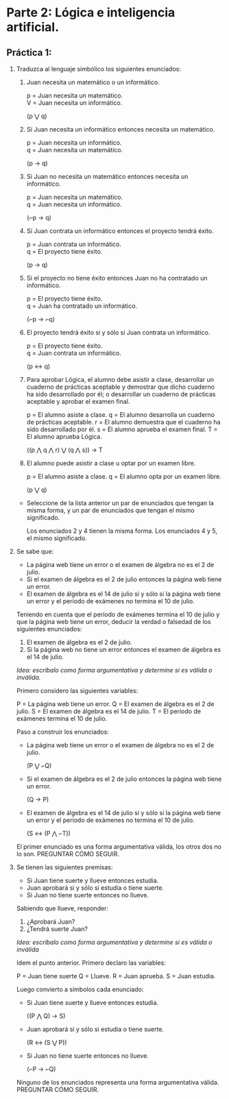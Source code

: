 # Parte 2: Lógica e inteligencia artificial.

## Práctica 1:

1. Traduzca al lenguaje simbólico los siguientes enunciados:

    1. Juan necesita un matemático o un informático.

        p = Juan necesita un matemático.  
        V = Juan necesita un informático.

        (p ⋁ q)

    2. Si Juan necesita un informático entonces necesita un matemático.

        p = Juan necesita un informático.  
        q = Juan necesita un matemático.

        (p → q)

    3. Si Juan no necesita un matemático entonces necesita un informático.

        p = Juan necesita un matemático.  
        q = Juan necesita un informático.

        (⌐p → q)

    4. Si Juan contrata un informático entonces el proyecto tendrá éxito.

        p = Juan contrata un informático.  
        q = El proyecto tiene éxito.

        (p → q)

    5. Si el proyecto no tiene éxito entonces Juan no ha contratado un informático.

        p = El proyecto tiene éxito.  
        q = Juan ha contratado un informático.

        (⌐p → ⌐q)

    6. El proyecto tendrá éxito si y sólo si Juan contrata un informático.

        p = El proyecto tiene éxito.  
        q = Juan contrata un informático.

        (p ↔ q)

    7. Para aprobar Lógica, el alumno debe asistir a clase, desarrollar un cuaderno de prácticas aceptable y demostrar que dicho cuaderno ha sido desarrollado por él; o desarrollar un cuaderno de prácticas aceptable y aprobar el examen final.

        p = El alumno asiste a clase.
        q = El alumno desarrolla un cuaderno de prácticas aceptable.
        r = El alumno demuestra que el cuaderno ha sido desarrollado por él.
        s = El alumno aprueba el examen final.
        T = El alumno aprueba Lógica.

        ((p ⋀ q ⋀ r) ⋁ (q ⋀ s)) → T

    8. El alumno puede asistir a clase u optar por un examen libre.

        p = El alumno asiste a clase.
        q = El alumno opta por un examen libre.

        (p ⋁ q)
    
    * Seleccione de la lista anterior un par de enunciados que tengan la misma forma, y un par de enunciados que tengan el mismo significado.

        Los enunciados 2 y 4 tienen la misma forma. Los enunciados 4 y 5, el mismo significado.

2. Se sabe que:

    * La página web tiene un error o el examen de álgebra no es el 2 de julio.
    * Si el examen de álgebra es el 2 de julio entonces la página web tiene un error.
    * El examen de álgebra es el 14 de julio si y sólo si la página web tiene un error y el período de exámenes no termina el 10 de julio.
    
    Teniendo en cuenta que el período de exámenes termina el 10 de julio y que la página web tiene un error, deducir la verdad o falsedad de los siguientes enunciados:
    
    1. El examen de álgebra es el 2 de julio.
    2. Si la página web no tiene un error entonces el examen de álgebra es el 14 de julio.
    
    _Idea: escríbalo como forma argumentativa y determine si es válida o inválida._

    Primero considero las siguientes variables:

    P = La página web tiene un error.
    Q = El examen de álgebra es el 2 de julio.
    S = El examen de álgebra es el 14 de julio.
    T = El período de exámenes termina el 10 de julio.

    Paso a construir los enunciados:

    * La página web tiene un error o el examen de álgebra no es el 2 de julio.

        (P ⋁ ⌐Q)

    * Si el examen de álgebra es el 2 de julio entonces la página web tiene un error.

        (Q → P)

    * El examen de álgebra es el 14 de julio si y sólo si la página web tiene un error y el período de exámenes no termina el 10 de julio.

        (S ↔ (P ⋀ ⌐T))

    El primer enunciado es una forma argumentativa válida, los otros dos no lo son. PREGUNTAR CÓMO SEGUIR.

3. Se tienen las siguientes premisas:
    * Si Juan tiene suerte y llueve entonces estudia.
    * Juan aprobará si y sólo si estudia o tiene suerte.
    * Si Juan no tiene suerte entonces no llueve.

    Sabiendo que llueve, responder:
    1. ¿Aprobará Juan?
    2. ¿Tendrá suerte Juan?

    _Idea: escríbalo como forma argumentativa y determine si es válida o inválida_

    Idem el punto anterior. Primero declaro las variables:

    P = Juan tiene suerte
    Q = Llueve.
    R = Juan aprueba.
    S = Juan estudia.

    Luego convierto a símbolos cada enunciado:

    * Si Juan tiene suerte y llueve entonces estudia.

        ((P ⋀ Q) → S)

    * Juan aprobará si y sólo si estudia o tiene suerte.

        (R ↔ (S ⋁ P))

    * Si Juan no tiene suerte entonces no llueve.

        (⌐P → ⌐Q)

    Ninguno de los enunciados representa una forma argumentativa válida. PREGUNTAR CÓMO SEGUIR. 